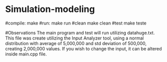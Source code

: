 # Simulation-modeling
#compile:
make 
#run:
make run
#clean
make clean
#test
make teste

#Observations
The main program and test will run utilizing datahuge.txt. This file was create utilizing the Input Analyzer tool, using a normal distribution with average of 5,000,000 and std deviation of 500,000, creating 2,000,000 values.
If you wish to change the input, it can be altered inside main.cpp file.